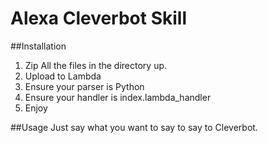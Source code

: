 # Alexa Cleverbot Skill

##Installation
1. Zip All the files in the directory up.
2. Upload to Lambda
3. Ensure your parser is Python
4. Ensure your handler is index.lambda_handler
5. Enjoy

##Usage
Just say what you want to say to say to Cleverbot.
